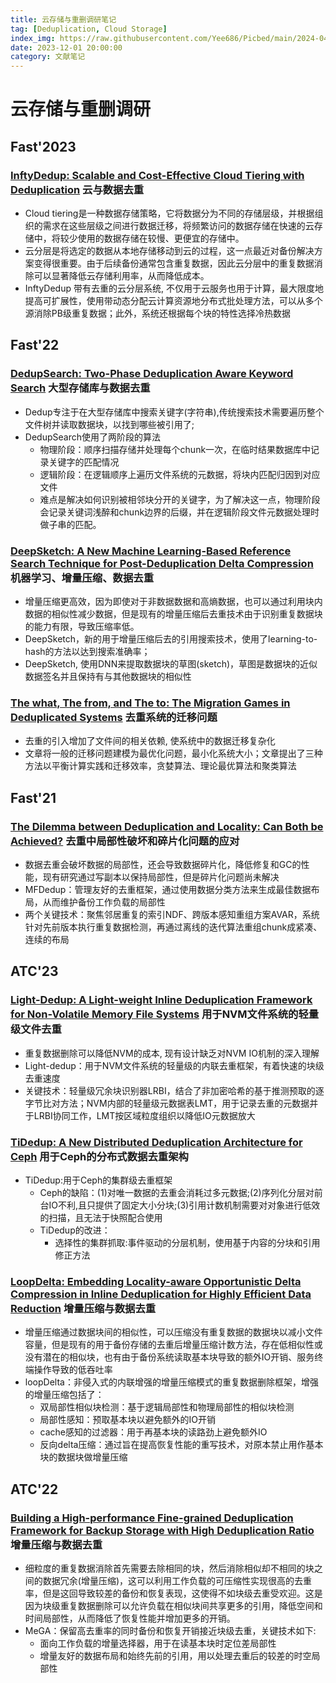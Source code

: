 ```yaml
---
title: 云存储与重删调研笔记
tag: [Deduplication, Cloud Storage]
index_img: https://raw.githubusercontent.com/Yee686/Picbed/main/2024-04-11-19-19-00-层次化存储与压缩.png
date: 2023-12-01 20:00:00
category: 文献笔记
---
```


# 云存储与重删调研

## Fast'2023

### [InftyDedup: Scalable and Cost-Effective Cloud Tiering with Deduplication](https://www.usenix.org/conference/fast23/presentation/kotlarska) 云与数据去重

- Cloud tiering是一种数据存储策略，它将数据分为不同的存储层级，并根据组织的需求在这些层级之间进行数据迁移，将频繁访问的数据存储在快速的云存储中，将较少使用的数据存储在较慢、更便宜的存储中。
- 云分层是将选定的数据从本地存储移动到云的过程，这一点最近对备份解决方案变得很重要。由于后续备份通常包含重复数据，因此云分层中的重复数据消除可以显著降低云存储利用率，从而降低成本。
- InftyDedup 带有去重的云分层系统, 不仅用于云服务也用于计算，最大限度地提高可扩展性，使用带动态分配云计算资源地分布式批处理方法，可以从多个源消除PB级重复数据；此外，系统还根据每个块的特性选择冷热数据

## Fast'22

### [DedupSearch: Two-Phase Deduplication Aware Keyword Search](https://www.usenix.org/conference/fast22/presentation/elias) 大型存储库与数据去重

- Dedup专注于在大型存储库中搜索关键字(字符串),传统搜索技术需要遍历整个文件树并读取数据块，以找到哪些被引用了;
- DedupSearch使用了两阶段的算法
  - 物理阶段：顺序扫描存储并处理每个chunk一次，在临时结果数据库中记录关键字的匹配情况
  - 逻辑阶段：在逻辑顺序上遍历文件系统的元数据，将块内匹配归因到对应文件
  - 难点是解决如何识别被相邻块分开的关键字，为了解决这一点，物理阶段会记录关键词浅醉和chunk边界的后缀，并在逻辑阶段文件元数据处理时做子串的匹配。

### [DeepSketch: A New Machine Learning-Based Reference Search Technique for Post-Deduplication Delta Compression](https://www.usenix.org/conference/fast22/presentation/park) 机器学习、增量压缩、数据去重

- 增量压缩更高效，因为即使对于非数据数据和高熵数据，也可以通过利用块内数据的相似性减少数据，但是现有的增量压缩后去重技术由于识别重复数据块的能力有限，导致压缩率低。
- DeepSketch，新的用于增量压缩后去的引用搜索技术，使用了learning-to-hash的方法以达到搜索准确率；
- DeepSketch, 使用DNN来提取数据块的草图(sketch)，草图是数据块的近似数据签名并且保持有与其他数据块的相似性

### [The what, The from, and The to: The Migration Games in Deduplicated Systems](https://www.usenix.org/conference/fast22/presentation/kisous) 去重系统的迁移问题

- 去重的引入增加了文件间的相关依赖, 使系统中的数据迁移复杂化
- 文章将一般的迁移问题建模为最优化问题，最小化系统大小；文章提出了三种方法以平衡计算实践和迁移效率，贪婪算法、理论最优算法和聚类算法

## Fast'21

### [The Dilemma between Deduplication and Locality: Can Both be Achieved?](https://www.usenix.org/conference/fast21/presentation/zou) 去重中局部性破坏和碎片化问题的应对

- 数据去重会破坏数据的局部性，还会导致数据碎片化，降低修复和GC的性能，现有研究通过写副本以保持局部性，但是碎片化问题尚未解决
- MFDedup：管理友好的去重框架，通过使用数据分类方法来生成最佳数据布局，从而维护备份工作负载的局部性
- 两个关键技术：聚焦邻居重复的索引NDF、跨版本感知重组方案AVAR，系统针对先前版本执行重复数据检测，再通过离线的迭代算法重组chunk成紧凑、连续的布局

## ATC'23

### [Light-Dedup: A Light-weight Inline Deduplication Framework for Non-Volatile Memory File Systems](https://www.usenix.org/conference/atc23/presentation/qiu-jiansheng) 用于NVM文件系统的轻量级文件去重

- 重复数据删除可以降低NVM的成本, 现有设计缺乏对NVM IO机制的深入理解
- Light-dedup：用于NVM文件系统的轻量级的内联去重框架，有着快速的块级去重速度
- 关键技术：轻量级冗余块识别器LRBI，结合了非加密哈希的基于推测预取的逐字节比对方法；NVM内部的轻量级元数据表LMT，用于记录去重的元数据并于LRBI协同工作，LMT按区域粒度组织以降低IO元数据放大

### [TiDedup: A New Distributed Deduplication Architecture for Ceph](https://www.usenix.org/conference/atc23/presentation/oh) 用于Ceph的分布式数据去重架构

- TiDedup:用于Ceph的集群级去重框架
  - Ceph的缺陷：(1)对唯一数据的去重会消耗过多元数据;(2)序列化分层对前台IO不利,且只提供了固定大小分块;(3)引用计数机制需要对对象进行低效的扫描，且无法于快照配合使用
  - TiDedup的改进：
    - 选择性的集群抓取:事件驱动的分层机制，使用基于内容的分块和引用修正方法

### [LoopDelta: Embedding Locality-aware Opportunistic Delta Compression in Inline Deduplication for Highly Efficient Data Reduction](https://www.usenix.org/conference/atc23/presentation/zhang-yucheng) 增量压缩与数据去重

- 增量压缩通过数据块间的相似性，可以压缩没有重复数据的数据块以减小文件容量，但是现有的用于备份存储的去重后增量压缩计数方法，存在低相似性或没有潜在的相似块，也有由于备份系统读取基本块导致的额外IO开销、服务终端操作导致的低吞吐率
- loopDelta：非侵入式的内联增强的增量压缩模式的重复数据删除框架，增强的增量压缩包括了：
  - 双局部性相似块检测：基于逻辑局部性和物理局部性的相似块检测
  - 局部性感知：预取基本块以避免额外的IO开销
  - cache感知的过滤器：用于再基本块的读路劲上避免额外IO
  - 反向delta压缩：通过旨在提高恢复性能的重写技术，对原本禁止用作基本块的数据块做增量压缩

## ATC'22

### [Building a High-performance Fine-grained Deduplication Framework for Backup Storage with High Deduplication Ratio](https://www.usenix.org/conference/atc22/presentation/zou) 增量压缩与数据去重

- 细粒度的重复数据消除首先需要去除相同的块，然后消除相似却不相同的块之间的数据冗余(增量压缩)，这可以利用工作负载的可压缩性实现很高的去重率，但是这回导致较差的备份和恢复表现，这使得不如块级去重受欢迎。这是因为块级重复数据删除可以允许负载在相似块间共享更多的引用，降低空间和时间局部性，从而降低了恢复性能并增加更多的开销。
- MeGA：保留高去重率的同时备份和恢复开销接近块级去重，关键技术如下:
  - 面向工作负载的增量选择器，用于在读基本块时定位差局部性
  - 增量友好的数据布局和始终先前的引用，用以处理去重后的较差的时空局部性
